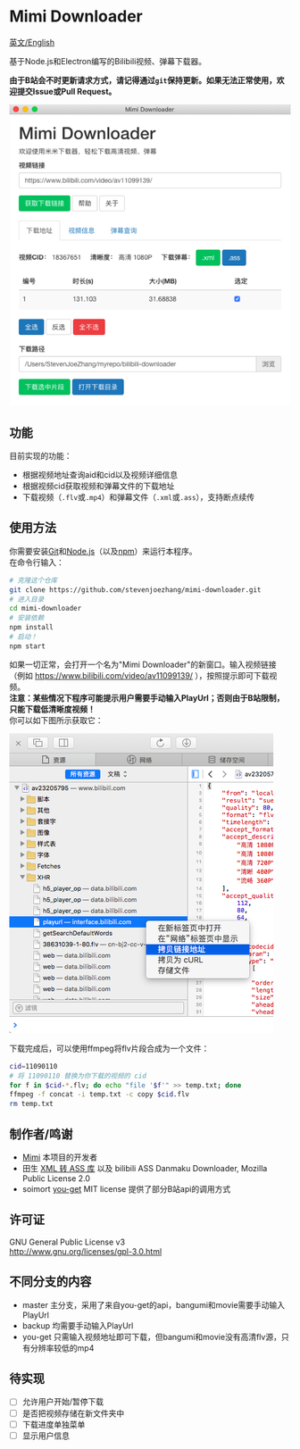 # Mimi Downloader

[英文/English](README.EN.md)

基于Node.js和Electron编写的Bilibili视频、弹幕下载器。

**由于B站会不时更新请求方式，请记得通过`git`保持更新。如果无法正常使用，欢迎提交Issue或Pull Request。**

![](screenshot.png)

## 功能

目前实现的功能：

- 根据视频地址查询aid和cid以及视频详细信息
- 根据视频cid获取视频和弹幕文件的下载地址
- 下载视频（`.flv`或`.mp4`）和弹幕文件（`.xml`或`.ass`），支持断点续传

## 使用方法

你需要安装[Git](https://git-scm.com)和[Node.js](https://nodejs.org/en/download)（以及[npm](http://npmjs.com)）来运行本程序。  
在命令行输入：
```bash
# 克隆这个仓库
git clone https://github.com/stevenjoezhang/mimi-downloader.git
# 进入目录
cd mimi-downloader
# 安装依赖
npm install
# 启动！
npm start
```
如果一切正常，会打开一个名为"Mimi Downloader"的新窗口。输入视频链接（例如 https://www.bilibili.com/video/av11099139/ ），按照提示即可下载视频。  
**注意：某些情况下程序可能提示用户需要手动输入PlayUrl；否则由于B站限制，只能下载低清晰度视频！**  
你可以如下图所示获取它：

![](help.png)

下载完成后，可以使用ffmpeg将flv片段合成为一个文件：
```bash
cid=11090110
# 将 11090110 替换为你下载的视频的 cid
for f in $cid-*.flv; do echo "file '$f'" >> temp.txt; done
ffmpeg -f concat -i temp.txt -c copy $cid.flv
rm temp.txt
```

## 制作者/鸣谢

- [Mimi](https://zhangshuqiao.org) 本项目的开发者
- 田生 [XML 转 ASS 库](https://github.com/tiansh/us-danmaku) 以及 bilibili ASS Danmaku Downloader, Mozilla Public License 2.0
- soimort [you-get](https://github.com/soimort/you-get) MIT license 提供了部分B站api的调用方式

## 许可证

GNU General Public License v3  
http://www.gnu.org/licenses/gpl-3.0.html

## 不同分支的内容

- master 主分支，采用了来自you-get的api，bangumi和movie需要手动输入PlayUrl
- backup 均需要手动输入PlayUrl
- you-get 只需输入视频地址即可下载，但bangumi和movie没有高清flv源，只有分辨率较低的mp4

## 待实现

- [ ] 允许用户开始/暂停下载
- [ ] 是否把视频存储在新文件夹中
- [ ] 下载进度单独菜单
- [ ] 显示用户信息
